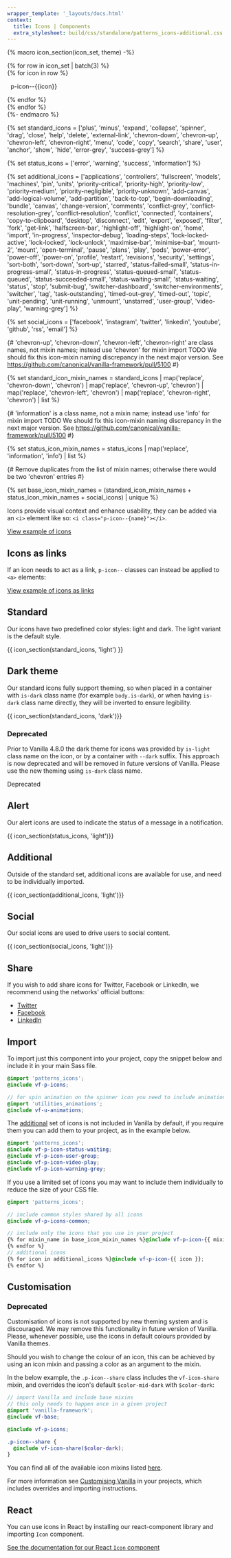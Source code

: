 ```yaml
---
wrapper_template: '_layouts/docs.html'
context:
  title: Icons | Components
  extra_stylesheet: build/css/standalone/patterns_icons-additional.css
---
```


{% macro icon_section(icon_set, theme) -%}

<section >
  <div class="p-strip is-shallow u-no-padding--top" {% if theme == "dark" %}style="background-color: transparent;"{% endif %}>{% for row in icon_set | batch(3) %}
  <div class="row u-equal-height">
    {% for icon in row %}<div class="p-card col-4 u-vertically-center {% if theme == "dark" %}is-dark{% endif %}" {% if theme == "dark" %}style="background-color: #111; color: #fff;"{% endif %}>
      <p><i class="p-icon--{{icon}} {% if theme == "dark" %}is-dark{% endif %}" style="margin-right: 0.5rem;"></i>p-icon--{{icon}}</p>
    </div>{% endfor %}
  </div>{% endfor %}
  </div>
</section>
{%- endmacro %}

{% set standard_icons = ['plus', 'minus', 'expand', 'collapse', 'spinner', 'drag', 'close', 'help', 'delete', 'external-link', 'chevron-down', 'chevron-up', 'chevron-left', 'chevron-right', 'menu', 'code', 'copy', 'search', 'share', 'user', 'anchor', 'show', 'hide', 'error-grey', 'success-grey'] %}

{% set status_icons = ['error',  'warning', 'success', 'information'] %}

{% set additional_icons = ['applications', 'controllers', 'fullscreen', 'models', 'machines', 'pin', 'units', 'priority-critical', 'priority-high', 'priority-low', 'priority-medium', 'priority-negligible', 'priority-unknown', 'add-canvas', 'add-logical-volume', 'add-partition', 'back-to-top', 'begin-downloading', 'bundle', 'canvas', 'change-version', 'comments', 'conflict-grey', 'conflict-resolution-grey', 'conflict-resolution', 'conflict', 'connected', 'containers', 'copy-to-clipboard', 'desktop', 'disconnect', 'edit', 'export', 'exposed', 'filter', 'fork', 'get-link', 'halfscreen-bar', 'highlight-off', 'highlight-on', 'home', 'import', 'in-progress', 'inspector-debug', 'loading-steps', 'lock-locked-active', 'lock-locked', 'lock-unlock', 'maximise-bar', 'minimise-bar', 'mount-2', 'mount', 'open-terminal', 'pause', 'plans', 'play', 'pods', 'power-error', 'power-off', 'power-on', 'profile', 'restart', 'revisions', 'security', 'settings', 'sort-both', 'sort-down', 'sort-up', 'starred', 'status-failed-small', 'status-in-progress-small', 'status-in-progress', 'status-queued-small', 'status-queued', 'status-succeeded-small', 'status-waiting-small', 'status-waiting', 'status', 'stop', 'submit-bug', 'switcher-dashboard', 'switcher-environments', 'switcher', 'tag', 'task-outstanding', 'timed-out-grey', 'timed-out', 'topic', 'unit-pending', 'unit-running', 'unmount', 'unstarred', 'user-group', 'video-play', 'warning-grey'] %}

{% set social_icons = ['facebook', 'instagram', 'twitter', 'linkedin', 'youtube', 'github', 'rss', 'email'] %}

{#
'chevron-up', 'chevron-down', 'chevron-left', 'chevron-right' are class names, not mixin names; instead use 'chevron' for mixin import
TODO We should fix this icon-mixin naming discrepancy in the next major version.
See https://github.com/canonical/vanilla-framework/pull/5100
#}

{% set standard_icon_mixin_names = standard_icons
  | map('replace', 'chevron-down', 'chevron')
  | map('replace', 'chevron-up', 'chevron')
  | map('replace', 'chevron-left', 'chevron')
  | map('replace', 'chevron-right', 'chevron')
  | list
%}

{#
'information' is a class name, not a mixin name; instead use 'info' for mixin import
TODO We should fix this icon-mixin naming discrepancy in the next major version.
See https://github.com/canonical/vanilla-framework/pull/5100
#}

{% set status_icon_mixin_names = status_icons | map('replace', 'information', 'info') | list %}

{#
Remove duplicates from the list of mixin names; otherwise there would be two 'chevron' entries
#}

{% set base_icon_mixin_names = (standard_icon_mixin_names + status_icon_mixin_names + social_icons) | unique %}

Icons provide visual context and enhance usability, they can be added via an `<i>` element like so: `<i class="p-icon--{name}"></i>`.

<div class="embedded-example"><a href="/docs/examples/patterns/icons/standard" class="js-example">
View example of icons
</a></div>

## Icons as links

If an icon needs to act as a link, `p-icon--` classes can instead be applied to `<a>` elements:

<div class="embedded-example"><a href="/docs/examples/patterns/icons/icons-links" class="js-example">
View example of icons as links
</a></div>

## Standard

Our icons have two predefined color styles: light and dark. The light variant is the default style.

{{ icon_section(standard_icons, 'light') }}

## Dark theme

Our standard icons fully support theming, so when placed in a container with `is-dark` class name (for example `body.is-dark`), or when having `is-dark` class name directly, they will be inverted to ensure legibility.

{{ icon_section(standard_icons, 'dark')}}

<div class="p-notification--caution">
  <div class="p-notification__content">
    <h3 class="p-notification__title">Deprecated</h3>
    <p class="p-notification__message">Prior to Vanilla 4.8.0 the dark theme for icons was provided by <code>is-light</code> class name on the icon, or by a container with <code>--dark</code> suffix. This approach is now deprecated and will be removed in future versions of Vanilla. Please use the new theming using <code>is-dark</code> class name.</p>
  </div>
</div>

<span class="p-status-label--negative">Deprecated</span>

## Alert

Our alert icons are used to indicate the status of a message in a notification.

{{ icon_section(status_icons, 'light')}}

## Additional

Outside of the standard set, additional icons are available for use, and need to be individually imported.

{{ icon_section(additional_icons, 'light')}}

## Social

Our social icons are used to drive users to social content.

{{ icon_section(social_icons, 'light')}}

## Share

If you wish to add share icons for Twitter, Facebook or LinkedIn, we recommend using the networks' official buttons:

<div class="p-strip is-shallow u-no-padding--top">
  <div class="row">
    <ul class="p-inline-list--middot">
      <li class="p-inline-list__item">
        <a href="https://dev.twitter.com/web/tweet-button/">Twitter</a>
      </li>
      <li class="p-inline-list__item">
        <a href="https://developers.facebook.com/docs/plugins/share-button/">Facebook</a>
      </li>
      <li class="p-inline-list__item">
        <a href="https://docs.microsoft.com/en-us/linkedin/consumer/integrations/self-serve/plugins/share-plugin">LinkedIn</a>
      </li>
    </ul>
  </div>
</div>

## Import

To import just this component into your project, copy the snippet below and include it in your main Sass file.

```scss
@import 'patterns_icons';
@include vf-p-icons;

// for spin animation on the spinner icon you need to include animations utility
@import 'utilities_animations';
@include vf-u-animations;
```

The [additional](#additional) set of icons is not included in Vanilla by default, if you require them you can add them to your project, as in the example below.

```scss
@import 'patterns_icons';
@include vf-p-icon-status-waiting;
@include vf-p-icon-user-group;
@include vf-p-icon-video-play;
@include vf-p-icon-warning-grey;
```

If you use a limited set of icons you may want to include them individually to reduce the size of your CSS file.

```scss
@import 'patterns_icons';

// include common styles shared by all icons
@include vf-p-icons-common;

// include only the icons that you use in your project
{% for mixin_name in base_icon_mixin_names %}@include vf-p-icon-{{ mixin_name }};
{% endfor %}
// additional icons
{% for icon in additional_icons %}@include vf-p-icon-{{ icon }};
{% endfor %}
```

## Customisation

<div class="p-notification--caution">
  <div class="p-notification__content">
    <h3 class="p-notification__title">Deprecated</h3>
    <p class="p-notification__message">Customisation of icons is not supported by new theming system and is discouraged. We may remove this functionality in future version of Vanilla. Please, whenever possible, use the icons in default colours provided by Vanilla themes.</p>
  </div>
</div>

Should you wish to change the colour of an icon, this can be achieved by using an icon mixin and passing a color as an argument to the mixin.

In the below example, the `.p-icon--share` class includes the `vf-icon-share` mixin, and overrides the icon's default `$color-mid-dark` with `$color-dark`:

```scss
// import Vanilla and include base mixins
// this only needs to happen once in a given project
@import 'vanilla-framework';
@include vf-base;

@include vf-p-icons;

.p-icon--share {
  @include vf-icon-share($color-dark);
}
```

You can find all of the available icon mixins listed [here](https://github.com/canonical/vanilla-framework/blob/main/scss/_base_icon-definitions.scss).

For more information see [Customising Vanilla](/docs/customising-vanilla/) in your projects, which includes overrides and importing instructions.

## React

You can use icons in React by installing our react-component library and importing `Icon` component.

[See the documentation for our React `Icon` component](https://canonical.github.io/react-components/?path=/docs/icon--default-story#icon)
